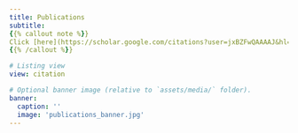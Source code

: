 ```yaml
---
title: Publications
subtitle: 
{{% callout note %}}
Click [here](https://scholar.google.com/citations?user=jxBZFwQAAAAJ&hl=en) to see the Google Scholar page.
{{% /callout %}}

# Listing view
view: citation

# Optional banner image (relative to `assets/media/` folder).
banner:
  caption: ''
  image: 'publications_banner.jpg'
---
```


